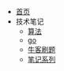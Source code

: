 * [首页](/)
* 技术笔记
    * [算法](docs/%E7%AE%97%E6%B3%95/_sidebar.md)
    <!-- * [c](docs/c/_sidebar.md) -->
    <!-- * [c#](docs/c#/_sidebar.md) -->
    * [go](docs/go/_sidebar.md)
    * [牛客刷题](docs/nowcoder/_sidebar.md)
    * [笔记系列](docs/notes/_sidebar.md)
    <!-- * java -->
<!-- * 面试资料
* 文章推荐
* 开发资源
* 阶段总结
* 其他内容 -->

